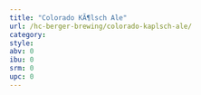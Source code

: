 ```yaml
---
title: "Colorado KÃ¶lsch Ale"
url: /hc-berger-brewing/colorado-kaplsch-ale/
category: 
style: 
abv: 0
ibu: 0
srm: 0
upc: 0
---
```


